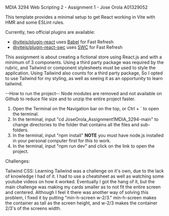 MDIA 3294 Web Scripting 2 - Assignment 1 - Jose Orola A01329052

This template provides a minimal setup to get React working in Vite with HMR and some ESLint rules.

Currently, two official plugins are available:

- [@vitejs/plugin-react](https://github.com/vitejs/vite-plugin-react/blob/main/packages/plugin-react/README.md) uses [Babel](https://babeljs.io/) for Fast Refresh
- [@vitejs/plugin-react-swc](https://github.com/vitejs/vite-plugin-react-swc) uses [SWC](https://swc.rs/) for Fast Refresh

This assignment is about creating a fictional store using React.js and with a minimum of 3 components. Using a third party package was required by the rubric, and Tailwind or component stylesheets must be used to style the application. Using Tailwind also counts for a third party package, So I opted to use Tailwind for my styling, as well as seeing it as an opportunity to learn tailwind.

--How to run the project--
Node modules are removed and not available on Github to reduce file size and to unzip the entire project faster.

1. Open the Terminal on the Navigation bar on the top, or Ctrl + ` to open the terminal.
2. In the terminal, input "cd JoseOrola_Assignment1MDIA_3294-main" to change directories to the folder that contains all the files and sub-folders.
3. In the terminal, input "npm install" **NOTE** you must have node.js installed in your personal computer first for this to work.
4. In the terminal, input "npm run dev" and click on the link to open the project.

Challenges:

Tailwind CSS: Learning Tailwind was a challenge on it's own, due to the lack of knowledge I had of it. I had to use a cheatsheet as well as watching some youtube videos on how it worked. Eventually I got the hang of it, but the main challenge was making my cards smaller as to not fit the entire screen and centered. 
Although I feel it there was another way of solving this problem, I fixed it by putting "min-h-screen w-2/3." min-h-screen makes the container as tall as the screen height, and w-2/3 makes the container 2/3's of the screens width.


